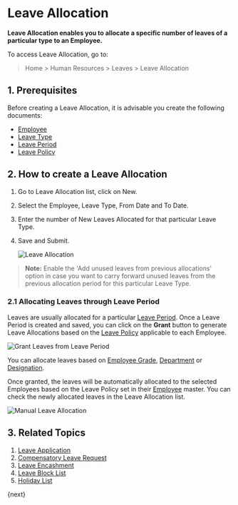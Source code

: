 # Leave Allocation

**Leave Allocation enables you to allocate a specific number of leaves of a particular type to an Employee.**

To access Leave Allocation, go to:

> Home > Human Resources > Leaves > Leave Allocation



## 1. Prerequisites

Before creating a Leave Allocation, it is advisable you create the following documents:

* [Employee](/docs/v13/user/manual/en/human-resources/employee)
* [Leave Type](/docs/v13/user/manual/en/human-resources/leave-type)
* [Leave Period](/docs/v13/user/manual/en/human-resources/leave-period)
* [Leave Policy](/docs/v13/user/manual/en/human-resources/leave-policy)

## 2. How to create a Leave Allocation

1. Go to Leave Allocation list, click on New.
1. Select the Employee, Leave Type, From Date and To Date.
1. Enter the number of New Leaves Allocated for that particular Leave Type.
1. Save and Submit.

    <img class="screenshot" alt="Leave Allocation"
    src="{{docs_base_url}}/v13/assets/img/human-resources/leave-allocation.png">

> **Note:** Enable the 'Add unused leaves from previous allocations' option in case you want to carry forward unused leaves from the previous allocation period for this particular Leave Type.

### 2.1 Allocating Leaves through Leave Period

 Leaves are usually allocated for a particular [Leave Period](/docs/v13/user/manual/en/human-resources/leave-period). Once a Leave Period is created and saved, you can click on the **Grant** button to generate Leave Allocations based on the [Leave Policy](/docs/v13/user/manual/en/human-resources/leave-policy) applicable to each Employee.

 <img class="screenshot" alt="Grant Leaves from Leave Period"
    src="{{docs_base_url}}/v13/assets/img/human-resources/grant-button.png">

 You can allocate leaves based on [Employee Grade](/docs/v13/user/manual/en/human-resources/employee-grade), [Department](/docs/v13/user/manual/en/human-resources/department) or [Designation](/docs/v13/user/manual/en/human-resources/designation).

Once granted, the leaves will be automatically allocated to the selected Employees based on the Leave Policy set in their [Employee](/docs/v13/user/manual/en/human-resources/employee) master. You can check the newly allocated leaves in the Leave Allocation list.

<img class="screenshot" alt="Manual Leave Allocation"
    src="{{docs_base_url}}/v13/assets/img/human-resources/leave-allocation2.png">


## 3. Related Topics

1. [Leave Application](/docs/v13/user/manual/en/human-resources/leave-application)
1. [Compensatory Leave Request](/docs/v13/user/manual/en/human-resources/compensatory-leave-request)
1. [Leave Encashment](/docs/v13/user/manual/en/human-resources/leave-encashment)
1. [Leave Block List](/docs/v13/user/manual/en/human-resources/leave-block-list)
1. [Holiday List](/docs/v13/user/manual/en/human-resources/holiday-list)

{next}
